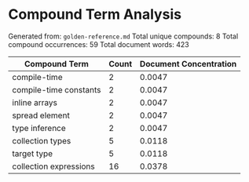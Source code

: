 # Compound Term Analysis

Generated from: `golden-reference.md`
Total unique compounds: 8
Total compound occurrences: 59
Total document words: 423

| Compound Term | Count | Document Concentration |
|---------------|-------|------------------------|
| compile-time | 2 | 0.0047 |
| compile-time constants | 2 | 0.0047 |
| inline arrays | 2 | 0.0047 |
| spread element | 2 | 0.0047 |
| type inference | 2 | 0.0047 |
| collection types | 5 | 0.0118 |
| target type | 5 | 0.0118 |
| collection expressions | 16 | 0.0378 |
